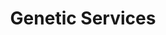 ---
title: Genetic Services
description: Utilize our genetic offerings to help you make informed choices.
---